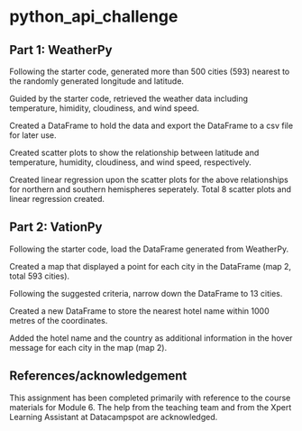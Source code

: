 # python_api_challenge

## Part 1: WeatherPy

Following the starter code, generated more than 500 cities (593) nearest to the randomly generated longitude and latitude.

Guided by the starter code, retrieved the weather data including temperature, himidity, cloudiness, and wind speed. 

Created a DataFrame to hold the data and export the DataFrame to a csv file for later use.

Created scatter plots to show the relationship between latitude and temperature, humidity, cloudiness, and wind speed, respectively.

Created linear regression upon the scatter plots for the above relationships for northern and southern hemispheres seperately. Total 8 scatter plots and linear regression created. 

## Part 2: VationPy

Following the starter code, load the DataFrame generated from WeatherPy.

Created a map that displayed a point for each city in the DataFrame (map 2, total 593 cities).

Following the suggested criteria, narrow down the DataFrame to 13 cities.

Created a new DataFrame to store the nearest hotel name within 1000 metres of the coordinates.

Added the hotel name and the country as additional information in the hover message for each city in the map (map 2).


## References/acknowledgement
This assignment has been completed primarily with reference to the course materials for Module 6. The help from the teaching team and from the Xpert Learning Assistant at Datacampspot are acknowledged. 









